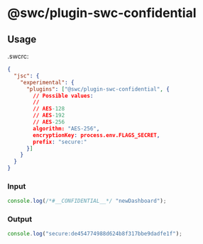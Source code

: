 # @swc/plugin-swc-confidential

## Usage

.swcrc:

```json
{
  "jsc": {
    "experimental": {
      "plugins": ["@swc/plugin-swc-confidential", {
        // Possible values:
        //
        // AES-128
        // AES-192
        // AES-256
        algorithm: "AES-256",
        encryptionKey: process.env.FLAGS_SECRET,
        prefix: "secure:"
      }]
    }
  }
}
```

### Input

```js
console.log(/*#__CONFIDENTIAL__*/ "newDashboard");
```

### Output

```js
console.log("secure:de454774988d624b8f317bbe9dadfe1f");
```
